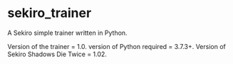 # sekiro_trainer
A Sekiro simple trainer written in Python.

Version of the trainer = 1.0.
version of Python required = 3.7.3+.
Version of Sekiro Shadows Die Twice = 1.02.
